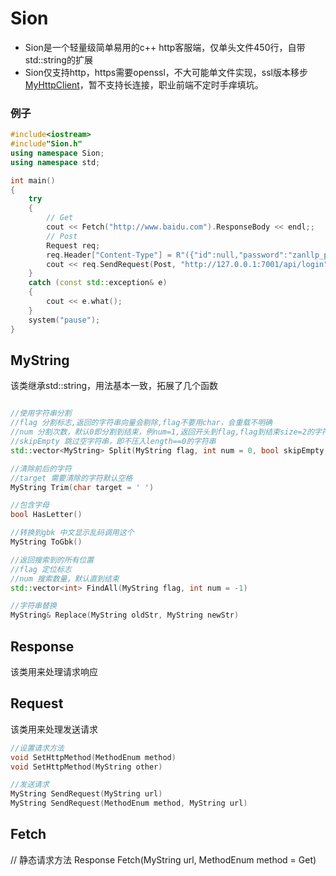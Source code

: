 # Sion
* Sion是一个轻量级简单易用的c++ http客服端，仅单头文件450行，自带std::string的扩展
* Sion仅支持http，https需要openssl，不大可能单文件实现，ssl版本移步[MyHttpClient](https://github.com/zanllp/MyHttpClient)，暂不支持长连接，职业前端不定时手痒填坑。
### 例子
~~~cpp
#include<iostream>
#include"Sion.h"
using namespace Sion;
using namespace std;

int main()
{
	try
	{
		// Get
		cout << Fetch("http://www.baidu.com").ResponseBody << endl;;
		// Post
		Request req;
		req.Header["Content-Type"] = R"({"id":null,"password":"zanllp_pw","account":"zanllp"})";
		cout << req.SendRequest(Post, "http://127.0.0.1:7001/api/login").ResponseBody << endl;;
	}
	catch (const std::exception& e)
	{
		cout << e.what();
	}
	system("pause");
}
~~~
## MyString
该类继承std::string，用法基本一致，拓展了几个函数

~~~cpp

//使用字符串分割
//flag 分割标志,返回的字符串向量会剔除,flag不要用char，会重载不明确
//num 分割次数，默认0即分割到结束，例num=1,返回开头到flag,flag到结束size=2的字符串向量
//skipEmpty 跳过空字符串，即不压入length==0的字符串
std::vector<MyString> Split(MyString flag, int num = 0, bool skipEmpty = true)

//清除前后的字符
//target 需要清除的字符默认空格
MyString Trim(char target = ' ')

//包含字母
bool HasLetter()

//转换到gbk 中文显示乱码调用这个
MyString ToGbk()

//返回搜索到的所有位置
//flag 定位标志
//num 搜索数量，默认直到结束
std::vector<int> FindAll(MyString flag, int num = -1)

//字符串替换
MyString& Replace(MyString oldStr, MyString newStr)
~~~

## Response
该类用来处理请求响应
## Request
该类用来处理发送请求
~~~cpp
//设置请求方法 
void SetHttpMethod(MethodEnum method)
void SetHttpMethod(MyString other)

//发送请求
MyString SendRequest(MyString url)
MyString SendRequest(MethodEnum method, MyString url)
~~~
## Fetch
// 静态请求方法
Response Fetch(MyString url, MethodEnum method = Get)